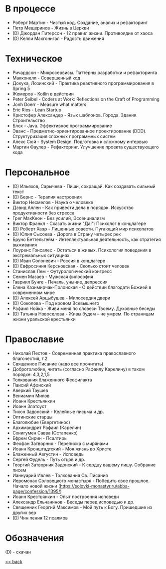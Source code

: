 # В процессе

- Роберт Мартин - Чистый код. Создание, анализ и рефакторинг
- Петр Мещеринов - Жизнь в Церкви
- (D) Джордан Питерсон - 12 правил жизни. Противоядие от хаоса
- (D) Келли Макгонигал - Радость движения

# Техническое

- Ричардсон - Микросервисы. Паттерны разработки и рефакторинга
- Макконелл - Совершенный код
- Докука, Лозинский - Практика реактивного программирования в Spring 5
- Жемеров - Kotlin в действии
- Peter Seibel - Coders at Work: Reflections on the Craft of Programming
- Jonh Doerr - Measure what matters
- Eric Ries - Lean Startup
- Кристофер Александер - Язык шаблонов. Города. Здания. Строительство
- Блох - Java. Эффективное программирование
- Эванс - Предметно-ориентированное проектирование (DDD). Структуризация сложных программных систем
- Алекс Сюй - System Design. Подготовка к сложному интервью
- Мартин Фаулер - Рефакторинг. Улучшение проекта существующего кода

# Персональное

- (D) Ильяхов, Сарычева - Пиши, сокращай. Как создавать сильный текст
- (D) Бернс - Терапия настроения
- Виктор Несмелов - Наука о человеке
- Дэвид Аллен - Как привести дела в порядок. Искусство продуктивности без стресса
- Грег МакКеон - Без усилий, Эссенциализм
- Виктор Франкл - Сказать жизни "Да!": Психолог в концлагере
- (D) Роберт Хаэр - Лишенные совести. Пугающий мир психопатов
- (D) Юлия Сысоева - Дорога в Страну четырех рек
- Бруно Беттельгейм - Интеллектуальная деятельность, как стратегия выживания
- Лоуренс Гонсалес - Остаться в живых. Психология поведения в экстремальных ситуациях
- (D) Иван Солоневич - Россия в концлагере
- (D) Евфросиния Керсновская - Сколько стоит человек
- Станислав Лем - Футурологический конгресс
- Семен Мазаев - Мужская философия
- Гавриил Бунге - Печаль, уныние, депрессия
- Елена Казимирчак-Полонская - О действии благодати Божией в современном мире
- (D) Алексей Арцыбушев - Милосердия двери
- (D) Соколова - Под кровом Всевышнего
- Рафаил Нойка - Живи меня по словеси Твоему. Духовные беседы
- (D) Татьяна Новоселова - Живы будем – не умрем. По страницам жизни уральской крестьянки

# Православие

- Николай Пестов - Современная практика православного благочестия, т.2
- Священное Писание (надо все прочитать)
- Добротолюбие, читать (согласно Рафаилу Карелину) в таком порядке: 4,3,2,1,5
- Толкования блаженного Феофилакта
- Паисий Афонский
- Аверкий Таушев
- Вениамин Милов
- Иоанн Крестьянкин
- Иоанн Златоуст
- Тихон Задонский - Келейные письма и др.
- Оптинские старцы
- Благолюбие (Евергетинос)
- Архимандрит Рафаил (Карелин)
- Схиигумен Савва (Остапенко)
- Ефрем Сирин - Псалтирь
- Феофан Затворник - Переписка с мирянами
- Иоанн Кронштадтский - Моя жизнь во Христе
- Блаженный Августин - Исповедь
- Сергей Фудель - Путь отцов и др.
- Георгий Затворник Задонский - К сердцу вашему пишу. Собрание писем
- Ианнуарий Ивлев - Толкования Св. Писания
- Иеромонах Соловецкого монастыря - Победить свое прошлое. Начало новой
  жизни (https://solovki-monastyr.ru/abba-page/confession/1395/)
- Иоанн Крестьянкин - Опыт построения исповеди
- Александр Ельчанинов - Беседы перед исповедью и др.
- Священник Георгий Максимов - Мой путь к Богу. Пришедшие из других вер
- (D) Чин пения 12 псалмов

# Обозначения

(D) - скачан

[<< back](README.md)
